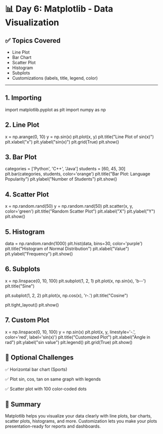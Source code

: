 # 📊 Day 6: Matplotlib - Data Visualization

## ✅ Topics Covered
- Line Plot
- Bar Chart
- Scatter Plot
- Histogram
- Subplots
- Customizations (labels, title, legend, color)

---

## 1. Importing

import matplotlib.pyplot as plt
import numpy as np

## 2. Line Plot

x = np.arange(0, 10)
y = np.sin(x)
plt.plot(x, y)
plt.title("Line Plot of sin(x)")
plt.xlabel("x")
plt.ylabel("sin(x)")
plt.grid(True)
plt.show()

## 3. Bar Plot

categories = ['Python', 'C++', 'Java']
students = [60, 45, 30]
plt.bar(categories, students, color='orange')
plt.title("Bar Plot: Language Popularity")
plt.ylabel("Number of Students")
plt.show()

## 4. Scatter Plot

x = np.random.rand(50)
y = np.random.rand(50)
plt.scatter(x, y, color='green')
plt.title("Random Scatter Plot")
plt.xlabel("X")
plt.ylabel("Y")
plt.show()

## 5. Histogram

data = np.random.randn(1000)
plt.hist(data, bins=30, color='purple')
plt.title("Histogram of Normal Distribution")
plt.xlabel("Value")
plt.ylabel("Frequency")
plt.show()

## 6. Subplots

x = np.linspace(0, 10, 100)
plt.subplot(1, 2, 1)
plt.plot(x, np.sin(x), 'b--')
plt.title("Sine")

plt.subplot(1, 2, 2)
plt.plot(x, np.cos(x), 'r-.')
plt.title("Cosine")

plt.tight_layout()
plt.show()

## 7. Custom Plot

x = np.linspace(0, 10, 100)
y = np.sin(x)
plt.plot(x, y, linestyle='-.', color='red', label='sin(x)')
plt.title("Customized Plot")
plt.xlabel("Angle in rad")
plt.ylabel("sin value")
plt.legend()
plt.grid(True)
plt.show()

## 🧪 Optional Challenges
✅ Horizontal bar chart (Sports)

✅ Plot sin, cos, tan on same graph with legends

✅ Scatter plot with 100 color-coded dots

## 🚀 Summary
Matplotlib helps you visualize your data clearly with line plots, bar charts, scatter plots, histograms, and more. Customization lets you make your plots presentation-ready for reports and dashboards.